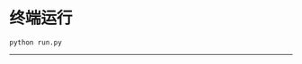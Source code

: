 # 终端运行

```shell
python run.py
```
****************************************************************************************************************************************************************************************************************************************************************************************************************************************************************************************************************************************************************************************************************************************************************************************************************************************************************************************************************************************